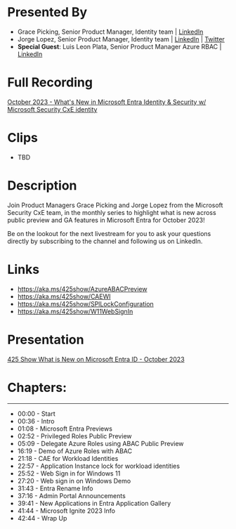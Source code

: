 # Presented By 
- Grace Picking, Senior Product Manager, Identity team | [LinkedIn](https://www.linkedin.com/in/grace-picking) 
- Jorge Lopez, Senior Product Manager, Identity team | [LinkedIn](https://www.linkedin.com/in/jorgealopez1/) | [Twitter](https://twitter.com/JorgeALopez)
- **Special Guest**: Luis Leon Plata, Senior Product Manager Azure RBAC | [LinkedIn](https://www.linkedin.com/in/lcleonp)

# Full Recording
[October 2023 - What's New in Microsoft Entra Identity & Security w/ Microsoft Security CxE identity](https://www.youtube.com/watch?v=9dGvvX-7xj0)

# Clips
- TBD
  
# Description
Join Product Managers Grace Picking and Jorge Lopez from the Microsoft Security CxE team, in the monthly series to highlight what is new across public preview and GA features in Microsoft Entra for October 2023!

Be on the lookout for the next livestream for you to ask your questions directly by subscribing to the channel and following us on LinkedIn.

# Links
- https://aka.ms/425show/AzureABACPreview
- https://aka.ms/425show/CAEWI
- https://aka.ms/425show/SPlLockConfiguration
- https://aka.ms/425show/W11WebSignIn

# Presentation

[425 Show What is New on Microsoft Entra ID - October 2023](https://github.com/425show/EntraWhatsNew/blob/main/2023/Oct/425%20Show%20Connect%20October%202023.pdf)

# Chapters:
---------------------------
- 00:00 - Start
- 00:36 - Intro
- 01:08 - Microsoft Entra Previews
- 02:52 - Privileged Roles Public Preview
- 05:09 - Delegate Azure Roles using ABAC Public Preview
- 16:19 - Demo of Azure Roles with ABAC
- 21:18 - CAE for Workload Identities
- 22:57 - Application Instance lock for workload identities
- 25:52 - Web Sign in for Windows 11
- 27:20 - Web sign in on Windows Demo
- 31:43 - Entra Rename Info
- 37:16 - Admin Portal Announcements
- 39:41 - New Applications in Entra Application Gallery
- 41:44 - Microsoft Ignite 2023 Info
- 42:44 - Wrap Up

